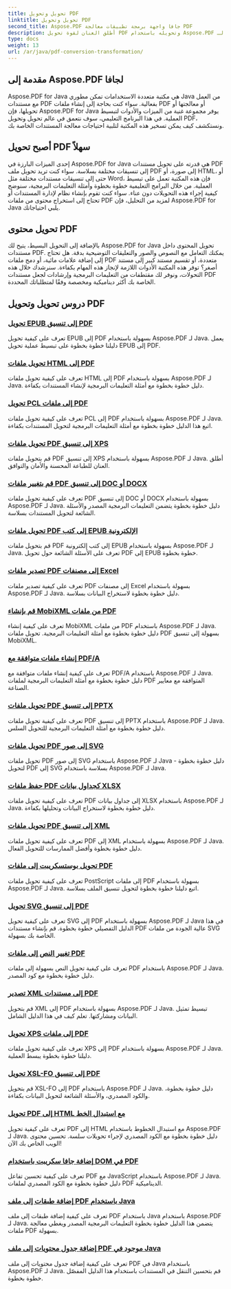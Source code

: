 ```yaml
---
title: تحويل وتحويل PDF
linktitle: تحويل وتحويل PDF
second_title: Aspose.PDF جافا واجهة برمجة تطبيقات معالجة PDF
description: أطلق العنان لقوة تحويل PDF وتحويله باستخدام Aspose.PDF لـ Java - برامج تعليمية شاملة للمطورين. عزز مهاراتك في معالجة ملفات PDF اليوم!
type: docs
weight: 13
url: /ar/java/pdf-conversion-transformation/
---
```


## مقدمة إلى Aspose.PDF لجافا

Aspose.PDF for Java هي مكتبة متعددة الاستخدامات تمكن مطوري Java من العمل مع مستندات PDF بفعالية. سواء كنت بحاجة إلى إنشاء ملفات PDF أو معالجتها أو تحويلها، فإن Aspose.PDF for Java يوفر مجموعة غنية من الميزات والأدوات لتبسيط العملية. في هذا البرنامج التعليمي، سوف نتعمق في عالم تحويل وتحويل PDF، ونستكشف كيف يمكن تسخير هذه المكتبة لتلبية احتياجات معالجة المستندات الخاصة بك.

## أصبح تحويل PDF سهلاً

إحدى الميزات البارزة في Aspose.PDF for Java هي قدرته على تحويل مستندات PDF إلى تنسيقات مختلفة بسلاسة. سواء كنت تريد تحويل ملف PDF إلى صورة، أو HTML، أو حتى إلى تنسيقات مستندات مختلفة مثل Word، فإن هذه المكتبة تعمل على تبسيط العملية. من خلال البرامج التعليمية خطوة بخطوة وأمثلة التعليمات البرمجية، سنوضح كيفية إجراء هذه التحويلات دون عناء. سواء كنت تقوم بإنشاء نظام لإدارة المستندات أو تحتاج إلى استخراج محتوى من ملفات PDF لمزيد من التحليل، فإن Aspose.PDF for Java يلبي احتياجاتك.

## تحويل محتوى PDF

بالإضافة إلى التحويل البسيط، يتيح لك Aspose.PDF for Java تحويل المحتوى داخل مستندات PDF. يمكنك التعامل مع النصوص والصور والتعليقات التوضيحية بدقة. هل تحتاج إلى إضافة علامات مائية، أو دمج ملفات PDF متعددة، أو تقسيم مستند كبير إلى مستند أصغر؟ توفر هذه المكتبة الأدوات اللازمة لإنجاز هذه المهام بكفاءة. سنرشدك خلال هذه التحولات، ونوفر لك مقتطفات من التعليمات البرمجية وإرشادات لجعل مستندات PDF الخاصة بك أكثر ديناميكية ومخصصة وفقًا لمتطلباتك المحددة.

## دروس تحويل وتحويل PDF
### [تحويل EPUB إلى تنسيق PDF](./convert-epub-to-pdf-format/)
تعرف على كيفية تحويل EPUB إلى PDF بسهولة باستخدام Aspose.PDF لـ Java. يعمل دليلنا خطوة بخطوة على تبسيط عملية تحويل EPUB إلى PDF.
### [تحويل ملفات HTML إلى PDF](./convert-html-to-pdf-files/)
تعرف على كيفية تحويل ملفات HTML إلى PDF بسهولة باستخدام Aspose.PDF لـ Java. دليل خطوة بخطوة مع أمثلة التعليمات البرمجية لإنشاء المستندات بكفاءة.
### [تحويل PCL إلى ملفات PDF](./transform-pcl-to-pdfs/)
تعرف على كيفية تحويل ملفات PCL إلى PDF بسهولة باستخدام Aspose.PDF لـ Java. اتبع هذا الدليل خطوة بخطوة مع أمثلة التعليمات البرمجية لتحويل المستندات بكفاءة.
### [تحويل ملفات PDF إلى تنسيق XPS](./convert-pdfs-to-xps-format/)
قم بتحويل ملفات PDF إلى تنسيق XPS بسهولة باستخدام Aspose.PDF لـ Java. أطلق العنان للطباعة المحسنة والأمان والتوافق.
### [قم بتغيير ملفات PDF إلى تنسيق DOC أو DOCX](./change-pdfs-to-doc-or-docx-format/)
تعرف على كيفية تحويل ملفات PDF إلى تنسيق DOC أو DOCX بسهولة باستخدام Aspose.PDF لـ Java. دليل خطوة بخطوة يتضمن التعليمات البرمجية المصدر والأسئلة الشائعة لتحويل المستندات بسلاسة.
### [تحويل ملفات PDF إلى كتب EPUB الإلكترونية](./convert-pdfs-to-epub-ebooks/)
قم بتحويل ملفات PDF إلى كتب إلكترونية EPUB بسهولة باستخدام Aspose.PDF لـ Java. تعرف على الأسئلة الشائعة حول تحويل PDF إلى EPUB خطوة بخطوة.
### [تصدير ملفات PDF إلى مصنفات Excel](./export-pdfs-to-excel-workbooks/)
تعرف على كيفية تصدير ملفات PDF إلى مصنفات Excel بسهولة باستخدام Aspose.PDF لـ Java. دليل خطوة بخطوة لاستخراج البيانات بسلاسة.
### [قم بإنشاء MobiXML من ملفات PDF](./generate-mobixml-from-pdfs/)
تعرف على كيفية إنشاء MobiXML من ملفات PDF باستخدام Aspose.PDF لـ Java. دليل خطوة بخطوة مع أمثلة التعليمات البرمجية. تحويل ملفات PDF بسهولة إلى تنسيق MobiXML.
### [إنشاء ملفات متوافقة مع PDF/A](./create-pdfa-compliant-files/)
تعرف على كيفية إنشاء ملفات متوافقة مع PDF/A باستخدام Aspose.PDF لـ Java. دليل خطوة بخطوة مع أمثلة التعليمات البرمجية لملفات PDF المتوافقة مع معايير الصناعة.
### [تحويل ملفات PDF إلى تنسيق PPTX](./convert-pdfs-to-pptx-format/)
تعرف على كيفية تحويل ملفات PDF إلى تنسيق PPTX باستخدام Aspose.PDF لـ Java. دليل خطوة بخطوة مع أمثلة التعليمات البرمجية للتحويل السلس.
### [تحويل ملفات PDF إلى صور SVG](./convert-pdfs-to-svg-images/)
تحويل ملفات PDF إلى صور SVG باستخدام Aspose.PDF لـ Java - دليل خطوة بخطوة لتحويل PDF إلى SVG بسلاسة باستخدام Aspose.PDF لـ Java.
### [حفظ ملفات PDF كجداول بيانات XLSX](./save-pdfs-as-xlsx-spreadsheets/)
تعرف على كيفية تحويل ملفات PDF إلى جداول بيانات XLSX باستخدام Aspose.PDF لـ Java. دليل خطوة بخطوة لاستخراج البيانات وتحليلها بكفاءة.
### [تحويل ملفات PDF إلى تنسيق XML](./convert-pdfs-to-xml-format/)
تعرف على كيفية تحويل ملفات PDF إلى XML بسهولة باستخدام Aspose.PDF لـ Java. دليل خطوة بخطوة وأفضل الممارسات للتحويل الفعال.
### [تحويل بوستسكريبت إلى ملفات PDF](./turn-postscript-into-pdf-files/)
تعرف على كيفية تحويل ملفات PostScript إلى ملفات PDF بسهولة باستخدام Aspose.PDF لـ Java. اتبع دليلنا خطوة بخطوة لتحويل تنسيق الملف بسلاسة.
### [تحويل SVG إلى تنسيق PDF](./convert-svg-to-pdf-format/)
تعرف على كيفية تحويل SVG إلى PDF بسهولة باستخدام Aspose.PDF لـ Java في هذا الدليل التفصيلي خطوة بخطوة. قم بإنشاء مستندات PDF عالية الجودة من ملفات SVG الخاصة بك بسهولة.
### [تغيير النص إلى ملفات PDF](./change-text-to-pdf-files/)
تعرف على كيفية تحويل النص بسهولة إلى ملفات PDF باستخدام Aspose.PDF لـ Java. دليل خطوة بخطوة مع كود المصدر.
### [تصدير XML إلى مستندات PDF](./export-xml-to-pdf-documents/)
قم بتحويل XML إلى PDF بسهولة باستخدام Aspose.PDF لـ Java. تبسيط تمثيل البيانات ومشاركتها. تعلم كيف في هذا الدليل الشامل.
### [تحويل XPS إلى ملفات PDF](./convert-xps-to-pdf-files/)
تعرف على كيفية تحويل ملفات XPS إلى PDF بسهولة باستخدام Aspose.PDF لـ Java. دليلنا خطوة بخطوة يبسط العملية.
### [تحويل XSL-FO إلى تنسيق PDF](./transform-xsl-fo-to-pdf-format/)
قم بتحويل XSL-FO إلى PDF باستخدام Aspose.PDF لـ Java. دليل خطوة بخطوة، والكود المصدري، والأسئلة الشائعة لتحويل البيانات بكفاءة.
### [تحويل PDF إلى HTML مع استبدال الخط](./convert-pdf-to-html-with-font-substitution/)
تعرف على كيفية تحويل PDF إلى HTML مع استبدال الخطوط باستخدام Aspose.PDF لـ Java. دليل خطوة بخطوة مع الكود المصدري لإجراء تحويلات سلسة. تحسين محتوى الويب الخاص بك الآن!
### [إضافة جافا سكريبت باستخدام DOM في PDF](./adding-javascript-using-dom-in-pdf/)
تعرف على كيفية تحسين تفاعل PDF مع JavaScript باستخدام Aspose.PDF لـ Java. دليل خطوة بخطوة مع الكود المصدري لملفات PDF الديناميكية.
### [إضافة طبقات إلى ملف PDF باستخدام Java](./add-layers-to-pdf-file-using-java/)
تعرف على كيفية إضافة طبقات إلى ملف PDF باستخدام Java باستخدام Aspose.PDF لـ Java. يتضمن هذا الدليل خطوة بخطوة التعليمات البرمجية المصدر ويغطي معالجة ملفات PDF بسهولة.
### [إضافة جدول محتويات إلى ملف PDF موجود في Java](./add-table-of-contents-to-existing-pdf-in-java/)
تعرف على كيفية إضافة جدول محتويات إلى ملف PDF في Java باستخدام Aspose.PDF لـ Java. قم بتحسين التنقل في المستندات باستخدام هذا الدليل المفصّل خطوة بخطوة.
